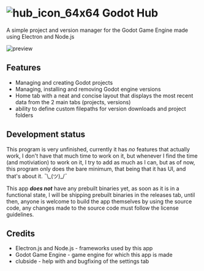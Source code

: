 # ![hub_icon_64x64](https://github.com/MonoTheProtogen/godot-hub/assets/64149624/fac310f9-30c0-4aab-9d2a-72b7e18cee18) Godot Hub 
A simple project and version manager for the Godot Game Engine made using Electron and Node.js

![preview](https://github.com/MonoTheProtogen/godot-hub/assets/64149624/ba862ed6-be2b-4ebd-a41b-f320d92ac519)


## Features
- Managing and creating Godot projects
- Managing, installing and removing Godot engine versions
- Home tab with a neat and concise layout that displays the most recent data from the 2 main tabs (projects, versions)
- ability to define custom filepaths for version downloads and project folders

## Development status
This program is very unfinished, currently it has *no* features that actually work, I don't have that much time to work on it, but whenever I find the time (and motiviation) to work on it, I try to add as much as I can, but as of now, this program only does the bare minimum, that being that it has UI, and that's about it. ¯\\\_(ツ)_/¯

This app ***does not*** have any prebuilt binaries yet, as soon as it is in a functional state, I will be shipping prebuilt binaries in the releases tab, until then, anyone is welcome to build the app themselves by using the source code, any changes made to the source code must follow the license guidelines.

## Credits

- Electron.js and Node.js - frameworks used by this app
- Godot Game Engine - game engine for which this app is made
- clubside - help with and bugfixing of the settings tab
